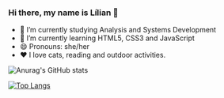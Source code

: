 ### Hi there, my name is Lílian 👋

- 🔭 I’m currently studying Analysis and Systems Development
- 🌱 I’m currently learning HTML5, CSS3 and JavaScript
- 😄 Pronouns: she/her
- ❤️ I love cats, reading and outdoor activities.

![Anurag's GitHub stats](https://github-readme-stats.vercel.app/api?username=lilian-rangel&show_icons=true&theme=dracula)

[![Top Langs](https://github-readme-stats.vercel.app/api/top-langs/?username=lilian-rangel&layout=compact)](https://github.com/anuraghazra/github-readme-stats)

<!-- [![GitHub Streak](https://streak-stats.demolab.com/?user=lilian-rangel)](https://git.io/streak-stats) -->
